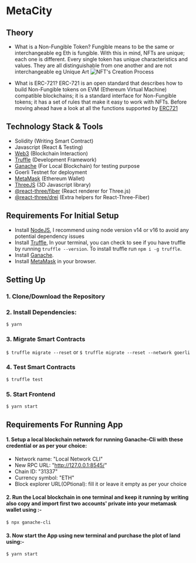 # MetaCity

## Theory

- What is a Non-Fungible Token?
  Fungible means to be the same or interchangeable eg Eth is fungible. With this in mind, NFTs are unique; each one is different. Every single token has unique characteristics and values. They are all distinguishable from one another and are not interchangeable eg Unique Art
  ![NFT's Creation Process](https://i.imgur.com/wt4qWKT.jpg)

- What is ERC-721?
  ERC-721 is an open standard that describes how to build Non-Fungible tokens on EVM (Ethereum Virtual Machine) compatible blockchains; it is a standard interface for Non-Fungible tokens; it has a set of rules that make it easy to work with NFTs. Before moving ahead have a look at all the functions supported by [ERC721](https://docs.openzeppelin.com/contracts/3.x/api/token/erc721)

## Technology Stack & Tools

- Solidity (Writing Smart Contract)
- Javascript (React & Testing)
- [Web3](https://web3js.readthedocs.io/en/v1.5.2/) (Blockchain Interaction)
- [Truffle](https://www.trufflesuite.com/docs/truffle/overview) (Development Framework)
- [Ganache](https://www.trufflesuite.com/ganache) (For Local Blockchain) for testing purpose
- Goerli Testnet for deployment
- [MetaMask](https://metamask.io/) (Ethereum Wallet)
- [ThreeJS](https://threejs.org/docs/index.html) (3D Javascript library)
- [@react-three/fiber](https://docs.pmnd.rs/react-three-fiber/getting-started/introduction) (React renderer for Three.js)
- [@react-three/drei](https://docs.pmnd.rs/drei/introduction) (Extra helpers for React-Three-Fiber)

## Requirements For Initial Setup

- Install [NodeJS](https://nodejs.org/en/), I recommend using node version v14 or v16 to avoid any potential dependency issues
- Install [Truffle](https://www.trufflesuite.com/docs/truffle/overview), In your terminal, you can check to see if you have truffle by running `truffle --version`. To install truffle run `npm i -g truffle`.
- Install [Ganache](https://www.trufflesuite.com/ganache).
- Install [MetaMask](https://metamask.io/) in your browser.

## Setting Up

### 1. Clone/Download the Repository

### 2. Install Dependencies:

`$ yarn`

### 3. Migrate Smart Contracts

`$ truffle migrate --reset`
or
`$ truffle migrate --reset --network goerli`

### 4. Test Smart Contracts

`$ truffle test`

### 5. Start Frontend

`$ yarn start`

## Requirements For Running App

#### 1. Setup a local blockchain network for running Ganache-Cli with these credential or as per your choice:

- Network name: "Local Network CLI"
- New RPC URL: "http://127.0.0.1:8545/"
- Chain ID: "31337"
- Currency symbol: "ETH"
- Block explorer URL(OPtional): fill it
  or leave it empty as per your choice

#### 2. Run the Local blockchain in one terminal and keep it running by writing also copy and import first two accounts' private into your metamask wallet using :-

`$ npx ganache-cli`

#### 3. Now start the App using new terminal and purchase the plot of land using:-

`$ yarn start`
